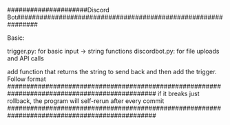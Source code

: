 #####################Discord Bot##############################################################

Basic:

trigger.py:         for basic input -> string functions
discordbot.py:      for file uploads and API calls

add function that returns the string to send back and then add the trigger. Follow format 
###############################################################################################
if it breaks just rollback, the program will self-rerun after every commit
###############################################################################################


